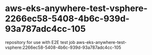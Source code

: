 # aws-eks-anywhere-test-vsphere-2266ec58-5408-4b6c-939d-93a787adc4cc-105
repository for use with E2E test job aws-eks-anywhere-test-vsphere:2266ec58-5408-4b6c-939d-93a787adc4cc-105
